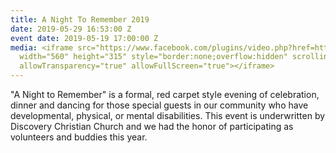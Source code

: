 ```yaml
---
title: A Night To Remember 2019
date: 2019-05-29 16:53:00 Z
event date: 2019-05-19 17:00:00 Z
media: <iframe src="https://www.facebook.com/plugins/video.php?href=https%3A%2F%2Fwww.facebook.com%2Fdiscoverypgh%2Fvideos%2F339735140023547%2F&show_text=0&width=560"
  width="560" height="315" style="border:none;overflow:hidden" scrolling="no" frameborder="0"
  allowTransparency="true" allowFullScreen="true"></iframe>
---
```


"A Night to Remember" is a formal, red carpet style evening of celebration, dinner and dancing for those special guests in our community who have developmental, physical, or mental disabilities. This event is underwritten by Discovery Christian Church and we had the honor of participating as volunteers and buddies this year. 



